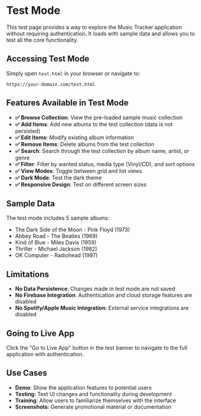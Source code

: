 # Test Mode

This test page provides a way to explore the Music Tracker application without requiring authentication. It loads with sample data and allows you to test all the core functionality.

## Accessing Test Mode

Simply open `test.html` in your browser or navigate to:
```
https://your-domain.com/test.html
```

## Features Available in Test Mode

- **✅ Browse Collection**: View the pre-loaded sample music collection
- **✅ Add Items**: Add new albums to the test collection (data is not persisted)
- **✅ Edit Items**: Modify existing album information
- **✅ Remove Items**: Delete albums from the test collection
- **✅ Search**: Search through the test collection by album name, artist, or genre
- **✅ Filter**: Filter by wanted status, media type (Vinyl/CD), and sort options
- **✅ View Modes**: Toggle between grid and list views
- **✅ Dark Mode**: Test the dark theme
- **✅ Responsive Design**: Test on different screen sizes

## Sample Data

The test mode includes 5 sample albums:
- The Dark Side of the Moon - Pink Floyd (1973)
- Abbey Road - The Beatles (1969) 
- Kind of Blue - Miles Davis (1959)
- Thriller - Michael Jackson (1982)
- OK Computer - Radiohead (1997)

## Limitations

- **No Data Persistence**: Changes made in test mode are not saved
- **No Firebase Integration**: Authentication and cloud storage features are disabled
- **No Spotify/Apple Music Integration**: External service integrations are disabled

## Going to Live App

Click the "Go to Live App" button in the test banner to navigate to the full application with authentication.

## Use Cases

- **Demo**: Show the application features to potential users
- **Testing**: Test UI changes and functionality during development
- **Training**: Allow users to familiarize themselves with the interface
- **Screenshots**: Generate promotional material or documentation